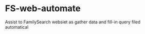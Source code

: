 # FS-web-automate
Assist to FamilySearch websiet as gather data and fill-in query filed automatical
